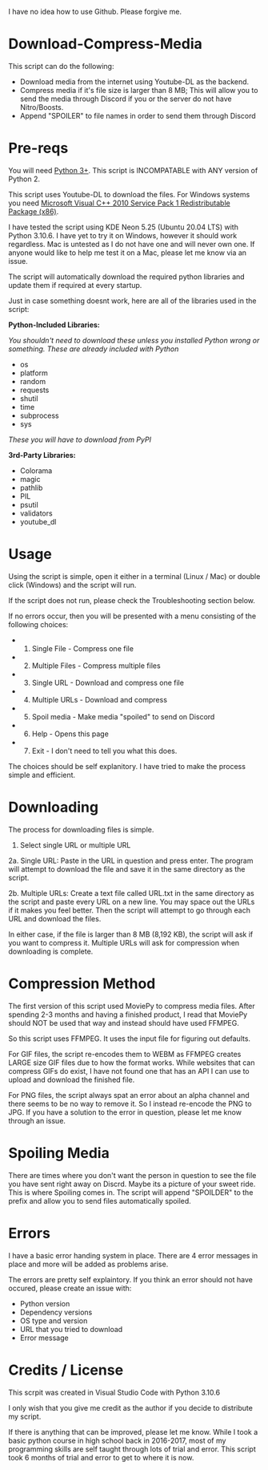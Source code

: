 I have no idea how to use Github. Please forgive me.

# Download-Compress-Media

This script can do the following:

* Download media from the internet using Youtube-DL as the backend.
* Compress media if it's file size is larger than 8 MB; This will allow you to send the media through Discord if you or the server do not have Nitro/Boosts.
* Append "SPOILER" to file names in order to send them through Discord

# Pre-reqs

You will need [Python 3+](https://www.python.org/downloads/). This script is INCOMPATABLE with ANY version of Python 2.

This script uses Youtube-DL to download the files. For Windows systems you need [Microsoft Visual C++ 2010 Service Pack 1 Redistributable Package (x86)](https://download.microsoft.com/download/1/6/5/165255E7-1014-4D0A-B094-B6A430A6BFFC/vcredist_x86.exe).

I have tested the script using KDE Neon 5.25 (Ubuntu 20.04 LTS) with Python 3.10.6. I have yet to try it on Windows, however it should work regardless. Mac is untested as I do not have one and will never own one. If anyone would like to help me test it on a Mac, please let me know via an issue.

The script will automatically download the required python libraries and update them if required at every startup.

Just in case something doesnt work, here are all of the libraries used in the script:

**Python-Included Libraries:**

*You shouldn't need to download these unless you installed Python wrong or something. These are already included with Python*

* os
* platform
* random
* requests
* shutil
* time
* subprocess
* sys

*These you will have to download from PyPI*

**3rd-Party Libraries:**

* Colorama
* magic
* pathlib
* PIL
* psutil
* validators
* youtube_dl

# Usage

Using the script is simple, open it either in a terminal (Linux / Mac) or double click (Windows) and the script will run.

If the script does not run, please check the Troubleshooting section below.

If no errors occur, then you will be presented with a menu consisting of the following choices:

 * 1. Single File     - Compress one file
 * 2. Multiple Files - Compress multiple files
 * 3. Single URL     - Download and compress one file
 * 4. Multiple URLs  - Download and compress
 * 5. Spoil media    - Make media "spoiled" to send on Discord
 * 6. Help           - Opens this page
 * 7. Exit           - I don't need to tell you what this does.

The choices should be self explanitory. I have tried to make the process simple and efficient. 

# Downloading

The process for downloading files is simple.

1. Select single URL or multiple URL

2a. Single URL: Paste in the URL in question and press enter. The program will attempt to download the file and save it in the same directory as the script.

2b. Multiple URLs: Create a text file called URL.txt in the same directory as the script and paste every URL on a new line. You may space out the URLs if it makes you feel better. Then the script will attempt to go through each URL and download the files.

In either case, if the file is larger than 8 MB (8,192 KB), the script will ask if you want to compress it. Multiple URLs will ask for compression when downloading is complete.

# Compression Method

The first version of this script used MoviePy to compress media files. After spending 2-3 months and having a finished product, I read that MoviePy should NOT be used that way and instead should have used FFMPEG.

So this script uses FFMPEG. It uses the input file for figuring out defaults.

For GIF files, the script re-encodes them to WEBM as FFMPEG creates LARGE size GIF files due to how the format works. While websites that can compress GIFs do exist, I have not found one that has an API I can use to upload and download the finished file.

For PNG files, the script always spat an error about an alpha channel and there seems to be no way to remove it. So I instead re-encode the PNG to JPG. If you have a solution to the error in question, please let me know through an issue.

# Spoiling Media

There are times where you don't want the person in question to see the file you have sent right away on Discrd. Maybe its a picture of your sweet ride. This is where Spoiling comes in. The script will append "SPOILDER" to the prefix and allow you to send files automatically spoiled.

# Errors

I have a basic error handing system in place. There are 4 error messages in place and more will be added as problems arise.

The errors are pretty self explaintory. If you think an error should not have occured, please create an issue with:

* Python version
* Dependency versions
* OS type and version
* URL that you tried to download
* Error message

# Credits / License

This scrpit was created in Visual Studio Code with Python 3.10.6

I only wish that you give me credit as the author if you decide to distribute my script.

If there is anything that can be improved, please let me know. While I took a basic python course in high school back in 2016-2017, most of my programming skills are self taught through lots of trial and error. This script took 6 months of trial and error to get to where it is now.
